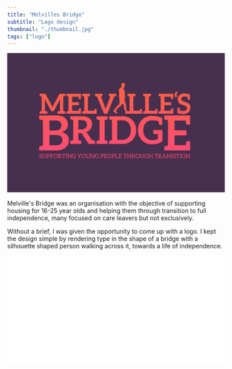 ```yaml
---
title: "Melvilles Bridge"
subtitle: "Logo design"
thumbnail: "./thumbnail.jpg"
tags: ["logo"]
---
```


<div class="row middle-xs">
  <div class="col-xs-12 col-md-8">

![Melvilles Bridge logo](./melvilles-bridge-1.png)

  </div>
  <div class="col-xs-12 col-md-4 first-xs last-md">

Melville's Bridge was an organisation with the objective of supporting housing for 16-25 year olds and helping them through transition to full independence, many focused on care leavers but not exclusively.

  </div>
</div>

<div class="row">
  <div class="col-xs-12 col-md-6">

Without a brief, I was given the opportunity to come up with a logo. I kept the design simple by rendering type in the shape of a bridge with a silhouette shaped person walking across it, towards a life of independence.

  </div>
  <div class="col-xs-12 col-md-6">

![Melvilles Bridge logo](./melvilles-bridge-logo.svg)

  </div>
</div>
